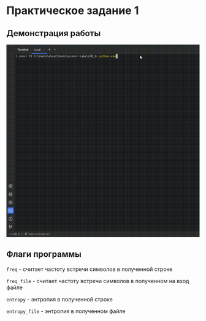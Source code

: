 # Практическое задание 1
## Демонстрация работы
![Alt Text](https://github.com/AnarCom/encr-labs/blob/main/LAB_2/demonstration.gif)

## Флаги программы
`freq` - считает частоту встречи символов в полученной строке

`freq_file` - считает частоту встречи символов в полученном на вход файле

`entropy` - энтропия в полученной строке

`entropy_file` - энтропия в полученном файле